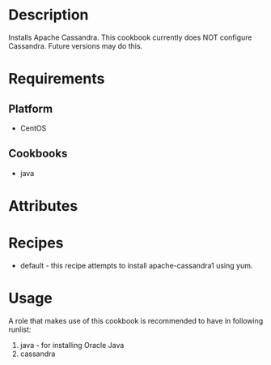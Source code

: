 Description
===========

Installs Apache Cassandra.  This cookbook currently does NOT configure Cassandra.  Future versions may do this.

Requirements
============

Platform
--------

* CentOS

Cookbooks
---------

* java


Attributes
==========


Recipes
=======

* default - this recipe attempts to install apache-cassandra1 using yum.

Usage
=====

A role that makes use of this cookbook is recommended to have in following runlist:

1. java - for installing Oracle Java
2. cassandra

